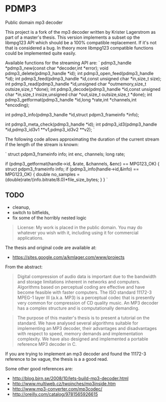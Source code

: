 PDMP3
=====

Public domain mp3 decoder

This project is a fork of the mp3 decoder written by Krister Lagerstrom as part of a master's thesis. This version implements a subset op the libmpg123 API which should be a 100% compatible replacement. If it's not that is considered a bug. In theory more libmpg123 compatible functions could be implemented quite easily.

Available functions for the streaming API are:
`
pdmp3_handle *pdmp3_new(const char *decoder,int *error);
void pdmp3_delete(pdmp3_handle *id);
int pdmp3_open_feed(pdmp3_handle *id);
int pdmp3_feed(pdmp3_handle *id,const unsigned char *in,size_t size);
int pdmp3_read(pdmp3_handle *id,unsigned char *outmemory,size_t outsize,size_t *done);
int pdmp3_decode(pdmp3_handle *id,const unsigned char *in,size_t insize,unsigned char *out,size_t outsize,size_t *done);
int pdmp3_getformat(pdmp3_handle *id,long *rate,int *channels,int *encoding);

int pdmp3_info(pdmp3_handle *id,struct pdpm3_frameinfo *info);

int pdmp3_meta_check(pdmp3_handle *id);
int pdmp3_id3(pdmp3_handle *id,pdmp3_id3v1 **v1,pdmp3_id3v2 **v2);
`

The following code allows approximating the duration of the current stream if
the length of the stream is known:

`
struct pdpm3_frameinfo info;
int enc, channels;
long rate;

if (pdmp3_getformat(handle->id, &rate, &channels, &enc) == MPG123_OK) {
  struct pdpm3_frameinfo info;
  if (pdmp3_info(handle->id,&info) == MPG123_OK) {
    double no_samples = (double)rate/(info.bitrate/8.0)*file_size_bytes;
  }
}
`

TODO
----
  * cleanup,
  * switch to bitfields,
  * fix some of the horribly nested logic

>    License: My work is placed in the public domain. You may do whatever you wish with it, including using it for commercial applications.

The thesis and original code are available at:
 * https://sites.google.com/a/kmlager.com/www/projects

From the abstract:

>    Digital compression of audio data is important due to the bandwidth and storage limitations inherent in networks and computers. Algorithms based on perceptual coding are effective and have become feasible with faster computers. The ISO standard 11172-3 MPEG-1 layer III (a.k.a. MP3) is a perceptual codec that is presently very common for compression of CD quality music. An MP3 decoder has a complex structure and is computationally demanding.

>    The purpose of this master's thesis is to present a tutorial on the standard. We have analysed several algorithms suitable for implementing an MP3 decoder, their advantages and disadvantages with respect to speed, memory demands and implementation complexity. We have also designed and implemented a portable reference MP3 decoder in C.

If you are trying to implement an mp3 decoder and found the 11172-3 reference to be vague, the thesis is a a good read.

Some other good references are:
 * http://blog.bjrn.se/2008/10/lets-build-mp3-decoder.html
 * http://www.multiweb.cz/twoinches/mp3inside.htm
 * http://www.mp3-converter.com/mp3codec/
 * http://oreilly.com/catalog/9781565926615
